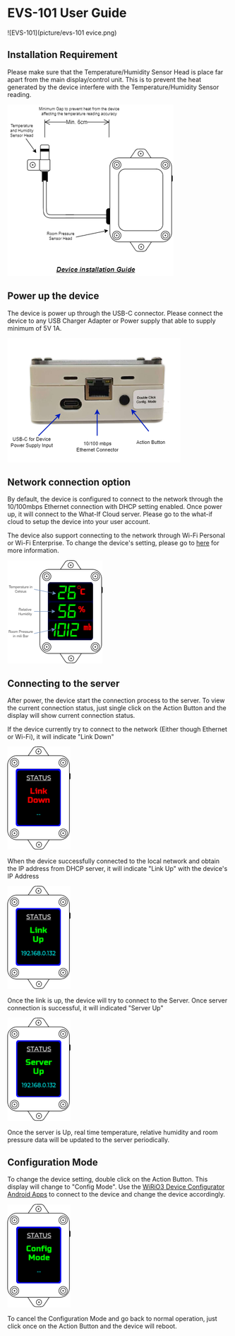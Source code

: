 # EVS-101 User Guide

![EVS-101](picture/evs-101 evice.png)

## Installation Requirement

Please make sure that the Temperature/Humidity Sensor Head is place far apart from the main display/control unit. This is to prevent the heat generated by the device interfere with the Temperature/Humidity Sensor reading.

![Sensor Head Placement Guide](picture/EVS-101-Installation.png)

## Power up the device
The device is power up through the USB-C connector. Please connect the device to any USB Charger Adapter or Power supply that able to supply minimum of 5V 1A.

![Device Side View](picture/EVS-101-DeviceSideView.png)

## Network connection option
By default, the device is configured to connect to the network through the 10/100mbps Ethernet connection with DHCP setting enabled. Once power up, it will connect to the What-If Cloud server. Please go to the what-if cloud to setup the device into your user account.

The device also support connecting to the network through Wi-Fi Personal or Wi-Fi Enterprise. To change the device's setting, please go to [here](#ConfigMode) for more information.

![Display Main Page](picture/EVS-101-MainPage.png)

## Connecting to the server
After power, the device start the connection process to the server. To view the current connection status, just single click on the Action Button and the display will show current connection status.

If the device currently try to connect to the network (Either though Ethernet or Wi-Fi), it will indicate "Link Down"

![Display Link Down](picture/EVS-101-LinkDown.png)

When the device successfully connected to the local network and obtain the IP address from DHCP server, it will indicate "Link Up" with the device's IP Address

![Display Link Up](picture/EVS-101-LinkUp.png)

Once the link is up, the device will try to connect to the Server. Once server connection is successful, it will indicated "Server Up"

![Display Server Up](picture/EVS-101-ServerUp.png)

Once the server is Up, real time temperature, relative humidity and room pressure data will be updated to the server periodically.

## Configuration Mode
<a name="ConfigMode"></a>
To change the device setting, double click on the Action Button. This display will change to "Config Mode". Use the [WiRiO3 Device Configurator Android Apps](pdf/WiRIO3%20Device%20Configuration%20Manual.pdf) to connect to the device and change the device accordingly. 

![Display Configuration Mode](picture/EVS-101-ConfigMode.png)

To cancel the Configuration Mode and go back to normal operation, just click once on the Action Button and the device will reboot.